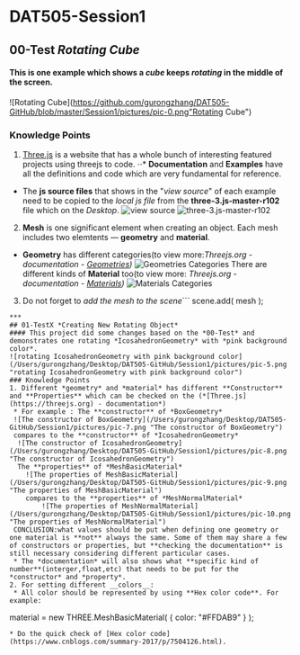 # DAT505-Session1
## 00-Test *Rotating Cube*
#### This is one example which shows a *cube* keeps *rotating* in the middle of the screen.
![Rotating Cube](https://github.com/gurongzhang/DAT505-GitHub/blob/master/Session1/pictures/pic-0.png"Rotating Cube")
### Knowledge Points
1. [Three.js](https://threejs.org) is a website that has a whole bunch of interesting featured projects using threejs to code.
 ⋅⋅* **Documentation** and **Examples** have all the definitions and code which are very fundamental for reference.
  * The **js source files** that shows in the "*view source*" of each example need to be copied to the *local js file* from the __three-3.js-master-r102__ file which on the *Desktop*.
  ![view source](/Users/gurongzhang/Desktop/DAT505-GitHub/Session1/pictures/pic-1.png "view source")
    ![three-3.js-master-r102](/Users/gurongzhang/Desktop/DAT505-GitHub/Session1/pictures/pic-2.png "three-3.js-master-r102")
2. **Mesh** is one significant element when creating an object. Each mesh includes two elemtents — **geometry** and **material**.
  * **Geometry** has different categories(to view more:*Threejs.org - documentation -  [Geometries](https://threejs.org/docs/index.html#api/en/geometries/BoxGeometry))*
 ![Geometries Categories](/Users/gurongzhang/Desktop/DAT505-GitHub/Session1/pictures/pic-3.png "Geometries Categories")
  There are different kinds of **Material** too(to view more: *Threejs.org - documentation -  [Materials](https://threejs.org/docs/index.html#api/en/geometries/BoxGeometry))*
![Materials Categories](/Users/gurongzhang/Desktop/DAT505-GitHub/Session1/pictures/pic-4.png "Materials Categories")
3. Do not forget to *add the mesh to the scene*```
scene.add( mesh );
```
***
## 01-TestX *Creating New Rotating Object*
#### This project did some changes based on the *00-Test* and demonstrates one rotating *IcosahedronGeometry* with *pink background color*.
![rotating IcosahedronGeometry with pink background color](/Users/gurongzhang/Desktop/DAT505-GitHub/Session1/pictures/pic-5.png "rotating IcosahedronGeometry with pink background color")
### Knowledge Points
1. Different *geometry* and *material* has different **Constructor** and **Properties** which can be checked on the (*[Three.js](https://threejs.org) - documentation*)
 * For example : The **constructor** of *BoxGeometry*
 ![The constructor of BoxGeometry](/Users/gurongzhang/Desktop/DAT505-GitHub/Session1/pictures/pic-7.png "The constructor of BoxGeometry")
 compares to the **constructor** of *IcosahedronGeometry*
  ![The constructor of IcosahedronGeometry](/Users/gurongzhang/Desktop/DAT505-GitHub/Session1/pictures/pic-8.png "The constructor of IcosahedronGeometry")
  The **properties** of *MeshBasicMaterial*
    ![The properties of MeshBasicMaterial](/Users/gurongzhang/Desktop/DAT505-GitHub/Session1/pictures/pic-9.png "The properties of MeshBasicMaterial")
    compares to the **properties** of *MeshNormalMaterial*
        ![The properties of MeshNormalMaterial](/Users/gurongzhang/Desktop/DAT505-GitHub/Session1/pictures/pic-10.png "The properties of MeshNormalMaterial")
 CONCLUSION:what values should be put when defining one geometry or one material is **not** always the same. Some of them may share a few of constructors or properties, but **checking the documentation** is still necessary considering different particular cases.
 * The *documentation* will also shows what **specific kind of number**(interger,float,etc) that needs to be put for the *constructor* and *property*.
2. For setting different __colors__:
 * All color should be represented by using **Hex color code**. For example:
 ```
 material = new THREE.MeshBasicMaterial( { color: "#FFDAB9" } );
 ```
 * Do the quick check of [Hex color code](https://www.cnblogs.com/summary-2017/p/7504126.html).
